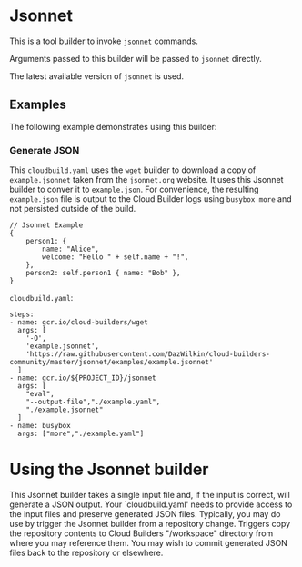 # Jsonnet

This is a tool builder to invoke [`jsonnet`](http://jsonnet.org/) commands.

Arguments passed to this builder will be passed to `jsonnet` directly.

The latest available version of `jsonnet` is used.

## Examples

The following example demonstrates using this builder:

### Generate JSON

This `cloudbuild.yaml` uses the `wget` builder to download a copy of `example.jsonnet` taken from the `jsonnet.org` website. It uses this Jsonnet builder to conver it to `example.json`. For convenience, the resulting `example.json` file is output to the Cloud Builder logs using `busybox more` and not persisted outside of the build.

```
// Jsonnet Example
{
    person1: {
        name: "Alice",
        welcome: "Hello " + self.name + "!",
    },
    person2: self.person1 { name: "Bob" },
}
```

`cloudbuild.yaml`:
```
steps:
- name: gcr.io/cloud-builders/wget
  args: [
    '-O',
    'example.jsonnet',
    'https://raw.githubusercontent.com/DazWilkin/cloud-builders-community/master/jsonnet/examples/example.jsonnet'
  ]
- name: gcr.io/${PROJECT_ID}/jsonnet
  args: [
    "eval",
    "--output-file","./example.yaml",
    "./example.jsonnet"
  ]
- name: busybox
  args: ["more","./example.yaml"]
```

# Using the Jsonnet builder

This Jsonnet builder takes a single input file and, if the input is correct, will generate a JSON output. Your `cloudbuild.yaml' needs to provide access to the input files and preserve generated JSON files. Typically, you may do use by trigger the Jsonnet builder from a repository change. Triggers copy the repository contents to Cloud Builders "/workspace" directory from where you may reference them. You may wish to commit generated JSON files back to the repository or elsewhere.
